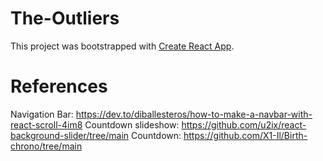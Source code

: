 # The-Outliers

This project was bootstrapped with [Create React App](https://github.com/facebook/create-react-app).

# References

Navigation Bar: https://dev.to/diballesteros/how-to-make-a-navbar-with-react-scroll-4im8
Countdown slideshow: https://github.com/u2ix/react-background-slider/tree/main
Countdown: https://github.com/X1-Il/Birth-chrono/tree/main

